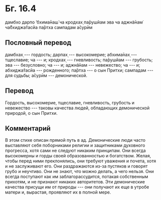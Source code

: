 # Бг. 16.4
дамбхо дарпо ’бхима̄наш́ ча
кродхах̣ па̄рушйам эва ча
аджн̃а̄нам̇ ча̄бхиджа̄тасйа
па̄ртха сампадам а̄сурӣм
## Пословный перевод

дамбхах̣ --- гордость; дарпах̣ --- высокомерие; абхима̄нах̣ --- тщеславие;
ча --- и; кродхах̣ --- гневливость; па̄рушйам --- грубость; эва ---
безусловно; ча --- и; аджн̃а̄нам --- невежество; ча --- и; абхиджа̄тасйа
--- рожденного; па̄ртха --- о сын Притхи; сампадам --- для судьбы; а̄сурӣм
--- демонической.

## Перевод

Гордость, высокомерие, тщеславие, гневливость, грубость и невежество ---
таковы качества людей, обладающих демонической природой, о сын Притхи.

## Комментарий

В этом стихе описан прямой путь в ад. Демонические люди часто выставляют
себя поборниками религии и защитниками духовного прогресса, хотя сами не
следуют никаким принципам. Они всегда высокомерны и горды своей
образованностью и богатством. Желая, чтобы перед ними преклонялись, они
требуют уважения и почета, хотя и не заслуживают его. Они раздражаются
из-за пустяков и говорят грубо и неучтиво. Они не знают, что можно
делать, а чего нельзя. Они всегда поступают как им заблагорассудится,
потакая собственным прихотям, и не признают никаких авторитетов. Эти
демонические качества присущи им от природы --- они получают их еще в
утробе матери и, вырастая, проявляют их в полной мере.
